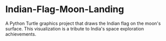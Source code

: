 # Indian-Flag-Moon-Landing
A Python Turtle graphics project that draws the Indian flag on the moon's surface. This visualization is a tribute to India's space exploration achievements.
